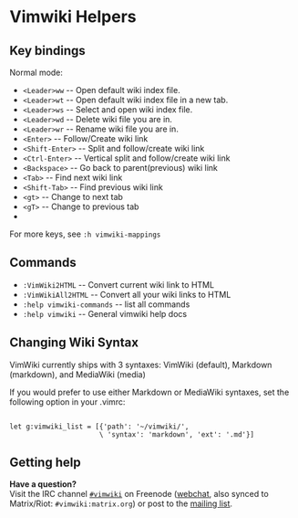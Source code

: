# Vimwiki Helpers

## Key bindings

Normal mode:

 * `<Leader>ww` -- Open default wiki index file.
 * `<Leader>wt` -- Open default wiki index file in a new tab.
 * `<Leader>ws` -- Select and open wiki index file.
 * `<Leader>wd` -- Delete wiki file you are in.
 * `<Leader>wr` -- Rename wiki file you are in.
 * `<Enter>` -- Follow/Create wiki link
 * `<Shift-Enter>` -- Split and follow/create wiki link
 * `<Ctrl-Enter>` -- Vertical split and follow/create wiki link
 * `<Backspace>` -- Go back to parent(previous) wiki link
 * `<Tab>` -- Find next wiki link
 * `<Shift-Tab>` -- Find previous wiki link
 * `<gt>` -- Change to next tab
 * `<gT>` -- Change to previous tab
 * 

For more keys, see `:h vimwiki-mappings`

## Commands

 * `:VimWiki2HTML` -- Convert current wiki link to HTML
 * `:VimWikiAll2HTML` -- Convert all your wiki links to HTML
 * `:help vimwiki-commands` -- list all commands
 * `:help vimwiki` -- General vimwiki help docs

## Changing Wiki Syntax

VimWiki currently ships with 3 syntaxes: VimWiki (default), Markdown
(markdown), and MediaWiki (media)

If you would prefer to use either Markdown or MediaWiki syntaxes, set the
following option in your .vimrc:

```vim

let g:vimwiki_list = [{'path': '~/vimwiki/',
                      \ 'syntax': 'markdown', 'ext': '.md'}]

```

## Getting help

**Have a question?**  
Visit the IRC channel [`#vimwiki`](https://webchat.freenode.net/?channels=#vimwiki) on Freenode ([webchat](https://webchat.freenode.net/?channels=#vimwiki), also synced to Matrix/Riot: `#vimwiki:matrix.org`) or post to the [mailing list](https://groups.google.com/forum/#!forum/vimwiki).

